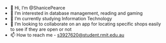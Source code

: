 - 👋 Hi, I’m @ShanicePearce
- 👀 I’m interested in database management, reading and gaming 
- 🌱 I’m currently studying Information Technology
- 💞️ I’m looking to collaborate on an app for locating specific shops easily to see if they are open or not
- 📫 How to reach me - s3927620@student.rmit.edu.au

<!---
ShanicePearce/ShanicePearce is a ✨ special ✨ repository because its `README.md` (this file) appears on your GitHub profile.
You can click the Preview link to take a look at your changes.
--->
